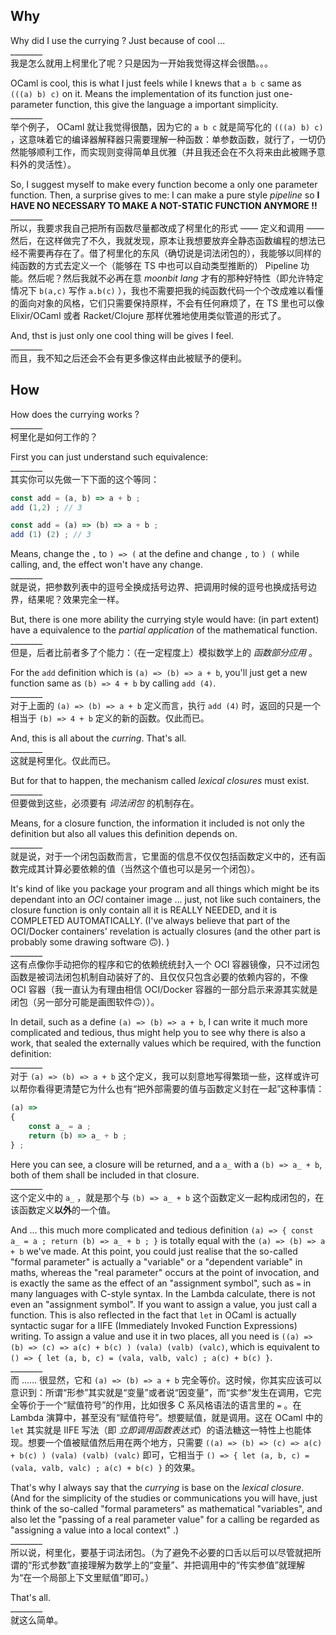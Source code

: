 
## Why

Why did I use the currying ? Just because of cool ...  
\________  
我是怎么就用上柯里化了呢？只是因为一开始我觉得这样会很酷。。。

OCaml is cool, this is what I just feels while I knews that `a b c` same as `(((a) b) c)` on it. Means the implementation of its function just one-parameter function, this give the language a important simplicity.  
\________  
举个例子， OCaml 就让我觉得很酷，因为它的 `a b c` 就是简写化的 `(((a) b) c)` ，这意味着它的编译器解释器只需要理解一种函数：单参数函数，就行了，一切仍然能够顺利工作，而实现则变得简单且优雅（并且我还会在不久将来由此被赐予意料外的灵活性）。

So, I suggest myself to make every function become a only one parameter function. Then, a surprise gives to me: I can make a pure style *pipeline* so **I HAVE NO NECESSARY TO MAKE A NOT-STATIC FUNCTION ANYMORE !!**  
\________  
所以，我要求我自己把所有函数尽量都改成了柯里化的形式 —— 定义和调用 —— 然后，在这样做完了不久，我就发现，原本让我想要放弃全静态函数编程的想法已经不需要再存在了。借了柯里化的东风（确切说是词法闭包的），我能够以同样的纯函数的方式去定义一个（能够在 TS 中也可以自动类型推断的） Pipeline 功能。然后呢？然后我就不必再在意 *moonbit lang* 才有的那种好特性（即允许特定情况下 `b(a,c)` 写作 `a.b(c)` ），我也不需要把我的纯函数代码一个个改成难以看懂的面向对象的风格，它们只需要保持原样，不会有任何麻烦了，在 TS 里也可以像 Elixir/OCaml 或者 Racket/Clojure 那样优雅地使用类似管道的形式了。

And, thst is just only one cool thing will be gives I feel.  
\________  
而且，我不知之后还会不会有更多像这样由此被赋予的便利。

## How

How does the currying works ?  
\________  
柯里化是如何工作的？

First you can just understand such equivalence:   
\________  
其实你可以先做一下下面的这个等同：

~~~ js
const add = (a, b) => a + b ;
add (1,2) ; // 3
~~~

~~~ js
const add = (a) => (b) => a + b ;
add (1) (2) ; // 3
~~~

Means, change the `,` to `) => (` at the define and change `,` to `) (` while calling, and, the effect won't have any change.  
\________  
就是说，把参数列表中的逗号全换成括号边界、把调用时候的逗号也换成括号边界，结果呢？效果完全一样。

But, there is one more ability the currying style would have: (in part extent) have a equivalence to the *partial application* of the mathematical function.  
\________  
但是，后者比前者多了个能力：（在一定程度上）模拟数学上的 *函数部分应用* 。

For the `add` definition which is `(a) => (b) => a + b`, you'll just get a new function same as `(b) => 4 + b` by calling `add (4)`.  
\________  
对于上面的 `(a) => (b) => a + b` 定义而言，执行 `add (4)` 时，返回的只是一个相当于 `(b) => 4 + b` 定义的新的函数。仅此而已。

And, this is all about the *curring*. That's all.  
\________  
这就是柯里化。仅此而已。

But for that to happen, the mechanism called *lexical closures* must exist.  
\________  
但要做到这些，必须要有 *词法闭包* 的机制存在。

Means, for a closure function, the information it included is not only the definition but also all values this definition depends on.  
\________  
就是说，对于一个闭包函数而言，它里面的信息不仅仅包括函数定义中的，还有函数完成其计算必要依赖的值（当然这个值也可以是另一个闭包）。

It's kind of like you package your program and all things which might be its dependant into an *OCI* container image ... just, not like such containers, the closure function is only contain all it is REALLY NEEDED, and it is COMPLETED AUTOMATICALLY. (I've always believe that part of the OCI/Docker containers' revelation is actually closures (and the other part is probably some drawing software 🙃). )  
\________  
这有点像你手动把你的程序和它的依赖统统封入一个 OCI 容器镜像，只不过闭包函数是被词法闭包机制自动装好了的、且仅仅只包含必要的依赖内容的，不像 OCI 容器（我一直认为有理由相信 OCI/Docker 容器的一部分启示来源其实就是闭包（另一部分可能是画图软件🙃））。

In detail, such as a define `(a) => (b) => a + b`, I can write it much more complicated and tedious, thus might help you to see why there is also a work, that sealed the externally values which be required, with the function definition:   
\________  
对于 `(a) => (b) => a + b` 这个定义，我可以刻意地写得繁琐一些，这样或许可以帮你看得更清楚它为什么也有“把外部需要的值与函数定义封在一起”这种事情：

~~~ js
(a) =>
{
    const a_ = a ;
    return (b) => a_ + b ;
} ;
~~~

Here you can see, a closure will be returned, and a `a_` with a `(b) => a_ + b`, both of them shall be included in that closure.  
\________  
这个定义中的 `a_` ，就是那个与 `(b) => a_ + b` 这个函数定义一起构成闭包的，在该函数定义**以外**的一个值。

And ... this much more complicated and tedious definition `(a) => { const a_ = a ; return (b) => a_ + b ; }` is totally equal with the `(a) => (b) => a + b` we've made. At this point, you could just realise that the so-called "formal parameter" is actually a "variable" or a "dependent variable" in maths, whereas the "real parameter" occurs at the point of invocation, and is exactly the same as the effect of an "assignment symbol", such as `=` in many languages with C-style syntax. In the Lambda calculate, there is not even an "assignment symbol". If you want to assign a value, you just call a function. This is also reflected in the fact that `let` in OCaml is actually syntactic sugar for a IIFE (Immediately Invoked Function Expressions) writing. To assign a value and use it in two places, all you need is `((a) => (b) => (c) => a(c) + b(c) ) (vala) (valb) (valc)`, which is equivalent to `() => { let (a, b, c) = (vala, valb, valc) ; a(c) + b(c) }`.  
\________  
而 …… 很显然，它和 `(a) => (b) => a + b` 完全等价。这时候，你其实应该可以意识到：所谓“形参”其实就是“变量”或者说“因变量”，而“实参”发生在调用，它完全等价于一个“赋值符号”的作用，比如很多 C 系风格语法的语言里的 `=` 。在 Lambda 演算中，甚至没有“赋值符号”。想要赋值，就是调用。这在 OCaml 中的 `let` 其实就是 IIFE 写法（即 *立即调用函数表达式*）的语法糖这一特性上也能体现。想要一个值被赋值然后用在两个地方，只需要 `((a) => (b) => (c) => a(c) + b(c) ) (vala) (valb) (valc)` 即可，它相当于 `() => { let (a, b, c) = (vala, valb, valc) ; a(c) + b(c) }` 的效果。

That's why I always say that the *currying* is base on the *lexical closure*. (And for the simplicity of the studies or communications you will have, just think of the so-called "formal parameters" as mathematical "variables", and also let the "passing of a real parameter value" for a calling be regarded as "assigning a value into a local context" .)  
\________  
所以说，柯里化，要基于词法闭包。（为了避免不必要的口舌以后可以尽管就把所谓的“形式参数”直接理解为数学上的“变量”、并把调用中的“传实参值”就理解为“在一个局部上下文里赋值”即可。）

That's all.  
\________  
就这么简单。









